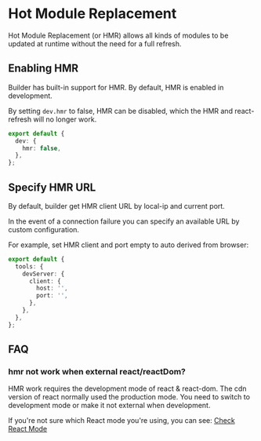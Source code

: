 # Hot Module Replacement

Hot Module Replacement (or HMR) allows all kinds of modules to be updated at runtime without the need for a full refresh.

## Enabling HMR

Builder has built-in support for HMR. By default, HMR is enabled in development.

By setting `dev.hmr` to false, HMR can be disabled, which the HMR and react-refresh will no longer work.

```ts
export default {
  dev: {
    hmr: false,
  },
};
```

## Specify HMR URL

By default, builder get HMR client URL by local-ip and current port.

In the event of a connection failure you can specify an available URL by custom configuration.

For example, set HMR client and port empty to auto derived from browser:

```ts
export default {
  tools: {
    devServer: {
      client: {
        host: '',
        port: '',
      },
    },
  },
};
```

## FAQ

### hmr not work when external react/reactDom?

HMR work requires the development mode of react & react-dom. The cdn version of react normally used the production mode.
You need to switch to development mode or make it not external when development.

If you're not sure which React mode you're using, you can see: [Check React Mode](https://reactjs.org/docs/optimizing-performance.html#use-the-production-build)
